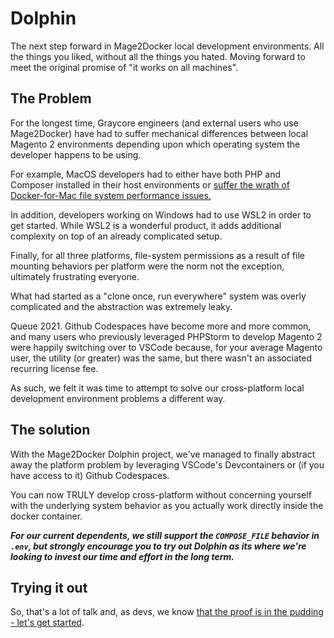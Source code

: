 # Dolphin

The next step forward in Mage2Docker local development environments. All the things you liked, without all the things you hated. Moving forward to meet the original promise of "it works on all machines".

## The Problem

For the longest time, Graycore engineers (and external users who use Mage2Docker) have had to suffer mechanical differences between local Magento 2 environments depending upon which operating system the developer happens to be using.

For example, MacOS developers had to either have both PHP and Composer installed in their host environments or [suffer the wrath of Docker-for-Mac file system performance issues.](https://github.com/docker/roadmap/issues/7)

In addition, developers working on Windows had to use WSL2 in order to get started. While WSL2 is a wonderful product, it adds additional complexity on top of an already complicated setup.

Finally, for all three platforms, file-system permissions as a result of file mounting behaviors per platform were the norm not the exception, ultimately frustrating everyone.

What had started as a "clone once, run everywhere" system was overly complicated and the abstraction was extremely leaky.

Queue 2021. Github Codespaces have become more and more common, and many users who previously leveraged PHPStorm to develop Magento 2 were happily switching over to VSCode because, for your average Magento user, the utility (or greater) was the same, but there wasn't an associated recurring license fee.

As such, we felt it was time to attempt to solve our cross-platform local development environment problems a different way.

## The solution

With the Mage2Docker Dolphin project, we've managed to finally abstract away the platform problem by leveraging VSCode's Devcontainers or (if you have access to it) Github Codespaces.

You can now TRULY develop cross-platform without concerning yourself with the underlying system behavior as you actually work directly inside the docker container.

***For our current dependents, we still support the `COMPOSE_FILE` behavior in `.env`, but strongly encourage you to try out Dolphin as its where we're looking to invest our time and effort in the long term.***

## Trying it out

So, that's a lot of talk and, as devs, we know [that the proof is in the pudding - let's get started](../stories/dolphin.md).